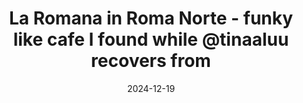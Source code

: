 ---
layout: post
title: "La Romana in Roma Norte - funky like cafe I found while @tinaaluu recovers from"
date: 2024-12-19
city: "Roma Norte"
country: "Philippines"
continent: "World"
latitude: 17.5259771
longitude: 121.6882655
cafe_name: ""
rating: 
notes: "La Romana in Roma Norte - funky like cafe I found while @tinaaluu recovers from last nice"
image_url: "/media/posts/202412/470912050_18484676158001623_5735907665425265596_n_18324351490092828.jpg"
images:
  - "/media/posts/202412/470912050_18484676158001623_5735907665425265596_n_18324351490092828.jpg"
  - "/media/posts/202412/470912028_18484676173001623_7550787257529163035_n_18029278220616816.jpg"
  - "/media/posts/202412/470894625_18484676185001623_201123336751560429_n_18287903434242548.jpg"
  - "/media/posts/202412/470901242_18484676194001623_1100655356662445534_n_18264086791254110.jpg"
  - "/media/posts/202412/470912236_18484676206001623_7025889596057692839_n_18046514185932043.jpg"
  - "/media/posts/202412/470935536_18484676215001623_2455840590617364634_n_18112649239431694.jpg"
  - "/media/posts/202412/470944702_18484676224001623_8853744207972376310_n_18017290868410351.jpg"
  - "/media/posts/202412/470915594_18484676233001623_6091087326651280769_n_18023647229320112.jpg"
instagram_url: ""
---